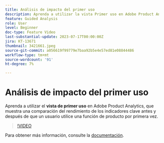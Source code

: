 ```yaml
---
title: Análisis de impacto del primer uso
description: Aprenda a utilizar la vista Primer uso en Adobe Product Analytics, que muestra una comparación del rendimiento de los indicadores clave antes y después de que un usuario utilice una función de producto por primera vez.
feature: Guided Analysis
role: User
level: Beginner
doc-type: Feature Video
last-substantial-update: 2023-07-17T00:00:00Z
jira: KT-13671
thumbnail: 3421661.jpeg
source-git-commit: a056619f99779e7baa92b5e4e57ed81e08844486
workflow-type: tm+mt
source-wordcount: '91'
ht-degree: 7%

---
```



# Análisis de impacto del primer uso

Aprenda a utilizar el **vista de primer uso** en Adobe Product Analytics, que muestra una comparación del rendimiento de los indicadores clave antes y después de que un usuario utilice una función de producto por primera vez.

>[!VIDEO](https://video.tv.adobe.com/v/3421661/?learn=on)

Para obtener más información, consulte la [documentación](https://experienceleague.adobe.com/docs/analytics-platform/using/guided-analysis/impact/first-use.html).
